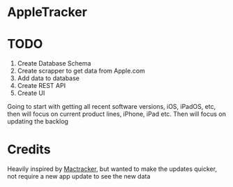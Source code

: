 # AppleTracker

# TODO
1. Create Database Schema
2. Create scrapper to get data from Apple.com
3. Add data to database
4. Create REST API
5. Create UI

Going to start with getting all recent software versions, iOS, iPadOS, etc, then will focus on current product lines, iPhone, iPad etc. Then will focus on updating the backlog

# Credits
Heavily inspired by [Mactracker](https://mactracker.ca/), but wanted to make the updates quicker, not require a new app update to see the new data
